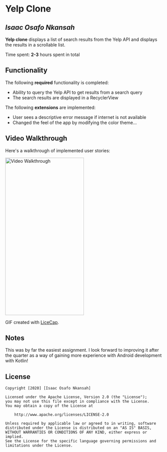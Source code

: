 # Yelp Clone 

## *Isaac Osafo Nkansah*

**Yelp clone** displays a list of search results from the Yelp API and displays the results in a scrollable list. 

Time spent: **2-3** hours spent in total

## Functionality 

The following **required** functionality is completed:

* Ability to query the Yelp API to get results from a search query
* The search results are displayed in a RecyclerView

The following **extensions** are implemented:

* User sees a descriptive error message if internet is not available
* Changed the feel of the app by modifying the color theme...

## Video Walkthrough

Here's a walkthrough of implemented user stories:

<img src='https://github.com/ike97/simpleyelp/blob/master/demo.gif' title='Video Walkthrough' width='250' height='500' alt='Video Walkthrough' />

GIF created with [LiceCap](http://www.cockos.com/licecap/).

## Notes

This was by far the easiest assignment. I look forward to improving it after the quarter as a way of
gaining more experience with Android development with Kotlin!

## License

    Copyright [2020] [Isaac Osafo Nkansah]

    Licensed under the Apache License, Version 2.0 (the "License");
    you may not use this file except in compliance with the License.
    You may obtain a copy of the License at

        http://www.apache.org/licenses/LICENSE-2.0

    Unless required by applicable law or agreed to in writing, software
    distributed under the License is distributed on an "AS IS" BASIS,
    WITHOUT WARRANTIES OR CONDITIONS OF ANY KIND, either express or implied.
    See the License for the specific language governing permissions and
    limitations under the License.